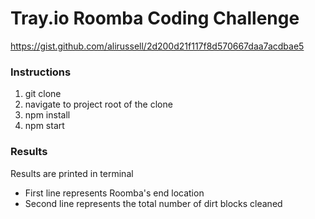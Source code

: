 # Tray.io Roomba Coding Challenge

https://gist.github.com/alirussell/2d200d21f117f8d570667daa7acdbae5

### Instructions

1. git clone 
2. navigate to project root of the clone
3. npm install
4. npm start

### Results

Results are printed in terminal 
* First line represents Roomba's end location
* Second line represents the total number of dirt blocks cleaned

